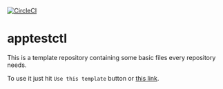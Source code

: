 <!--

    TODO:

    - Add the project to the CircleCI:
      https://circleci.com/setup-project/gh/giantswarm/apptestctl

    - Change the badge (with style=shield):
      https://circleci.com/gh/giantswarm/apptestctl/edit#badges
      If this is a private repository token with scope `status` will be needed.

    - Update CODEOWNERS file according to the needs for this project

    - Run `devctl replace -i "apptestctl" "$(basename $(git rev-parse --show-toplevel))" *.md`
      and commit your changes.

    - If the repository is public consider adding godoc badge. This should be
      the first badge separated with a single space.
      [![GoDoc](https://godoc.org/github.com/giantswarm/apptestctl?status.svg)](http://godoc.org/github.com/giantswarm/apptestctl)

-->
[![CircleCI](https://circleci.com/gh/giantswarm/template.svg?style=shield&circle-token=cbabd7d13186f190fca813db4f0c732b026f5f6c)](https://circleci.com/gh/giantswarm/template)

# apptestctl

This is a template repository containing some basic files every repository
needs.

To use it just hit `Use this template` button or [this
link][generate].

[generate]: https://github.com/giantswarm/template/generate
